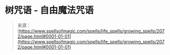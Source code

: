 <!--yml

category: 未分类

date: 2024-06-12 18:35:34

-->

# 树咒语 - 自由魔法咒语

> 来源：[https://www.spellsofmagic.com/spells/life_spells/growing_spells/2072/page.html#0001-01-01](https://www.spellsofmagic.com/spells/life_spells/growing_spells/2072/page.html#0001-01-01)
